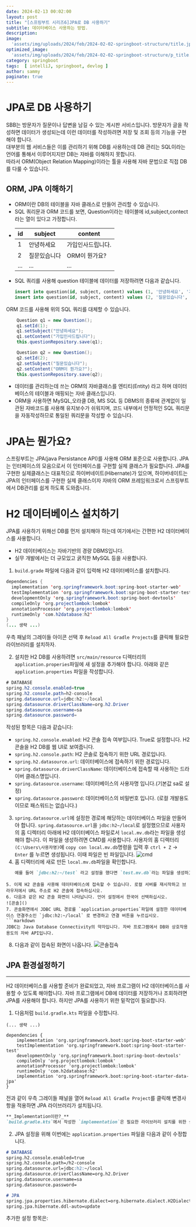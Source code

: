 ```yaml
---
date: 2024-02-13 00:02:00
layout: post
title: "[스프링부트 시리즈6]JPA로 DB 사용하기"
subtitle: 데이터베이스 사용하는 방법.
description: 
image: 
  'assets/img/uploads/2024/feb/2024-02-02-springboot-structure/title.jpg'
optimized_image:    
  'assets/img/uploads/2024/feb/2024-02-02-springboot-structure/p_title.jpg'
category: springboot
tags:  [ intelliJ, springboot, devlog ]
author: sammy
paginate: true
---
```


# JPA로 DB 사용하기
SBB는 방문자가 질문이나 답변을 남길 수 있는 게시판 서비스입니다. 방문자가 글을 작성하면 데이터가 생성되는데 이런 데이터를 작성하려면 저장 및 조회 등의 기능을 구현해야 합니다.  
대부분의 웹 서비스들은 이를 관리하기 위해 DB를 사용하는데 DB 관리는 SQL이라는 언어를 통해서 이루어지지만 DB는 자바를 이해하지 못합니다.  
따라서 ORM(Object Relation Mapping)이라는 툴을 사용해 자바 문법으로 직접 DB를 다룰 수 있습니다.

## ORM, JPA 이해하기
* ORM이란 DB의 테이블을 자바 클래스로 만들어 관리할 수 있습니다.
* SQL 쿼리문과 ORM 코드를 보면, Question이라는 테이블에 id,subject,contect라는 열이 있다고 가정합니다.
* id | subject | content
  ---|---|---
    1|안녕하세요|가입인사드립니다.
    2|질문있습니다|ORM이 뭔가요?
    ...|...|...
* SQL 쿼리를 사용해 question 테이블에 데이터를 저장하려면 다음과 같습니다.
  ```SQL
  insert into question(id, subject, content) values (1, '안녕하세요', '가입인사드립니다');
  insert into question(id, subject, content) values (2, '질문있습니다', 'ORM이 뭔가요?');
  ```
ORM 코드를 사용해 위의 SQL 쿼리를 대체할 수 있습니다.  
```java
    Question q1 = new Question();
    q1.setId(1);
    q1.setSubject("안녕하세요");
    q1.setContent("가입인사드립니다");
    this.questionRepository.save(q1);

    Question q2 = new Question();
    q2.setId(2);
    q2.setSubject("질문있습니다");
    q2.setContent("ORM이 뭔가요?");
    this.questionRepository.save(q2);
```
 * 데이터를 관리하는데 쓰는 ORM의 자바클래스를 엔티티(Entity) 라고 하며 데이터베이스의 테이블과 매핑되는 자바 클래스입니다.
 * ORM을 사용하면 MySQL,오라클 DB, MS SQL 등 DBMS의 종류에 관계없이 일관된 자바코드를 사용해 유지보수가 쉬워지며, 코드 내부에서 안정적인 SQL 쿼리문을 자동작성하므로 통일된 쿼리문을 작성할 수 있습니다.

# JPA는 뭔가요?
스프링부트는 JPA(java Persistance API)를 사용해 ORM 표준으로 사용합니다.
JPA는 인터페이스의 모음으로서 이 인터페이스를 구현할 실제 클래스가 필요합니다.
JPA를 구현한 실제클래스는 대표적으로 하이버네이트(Hibernate)가 있으며, 하이버네이트는 JPA의 인터페이스를 구현한 실제 클래스이자 자바의 ORM 프레임워크로서 스프링부트에서 DB관리를 쉽게 하도록 도와줍니다. 

# H2 데이터베이스 설치하기
JPA를 사용하기 위해선 DB를 먼저 설치해야 하는데 여기에서는 간편한 H2 데이터베이스를 사용합니다. 
* H2 데이터베이스는 자바기반의 경량 DBMS입니다.
* 실무 개발에서는 더 규모있고 굵직한 MySQL 등을 사용합니다.

1. `build.grade` 파일에 다음과 같이 입력해 H2 데이터베이스를 설치합니다.
```java
dependencies { 
  implementation 'org.springframework.boot:spring-boot-starter-web' 
  testImplementation 'org.springframework.boot:spring-boot-starter-test'
  developmentOnly 'org.springframework.boot:spring-boot-devtools' 
  compileOnly 'org.projectlombok:lombok' 
  annotationProcessor 'org.projectlombok:lombok'
  runtimeOnly 'com.h2database:h2'
}
(... 생략 ...)
```
우측 패널의 그레이들 아이콘 선택 후 `Reload All Gradle Projects`를 클릭해 필요한 라이브러리를 설치하자.

2. 설치한 H2 DB를 사용하려면 `src/main/resource` 디렉터리의 `application.properies`파일에 새 설정을 추가해야 합니다. 아래와 같은 `application.properties` 파일을 작성합니다.
```java
# DATABASE
spring.h2.console.enabled=true
spring.h2.console.path=h2-console
spring.datasource.url=jdbc:h2:~/local
spring.datasource.driverClassName=org.h2.Driver
spring.datasource.username=sa
spring.datasource.password=
```
작성된 항목은 다음과 같습니다:
* `spring.h2.console.enabled`: H2 콘솔 접속 여부입니다. True로 설정합니다. H2 콘솔을 H2 DB를 웹 UI로 보여줍니다.
* `spring.h2.console.path`: H2 콘솔로 접속하기 위한 URL 경로입니다.
* `spring.h2.datasource.url`: 데이터베이스에 접속하기 위한 경로입니다.
* `spring.datasource.driverClassName`: 데이터베이스에 접속할 때 사용하는 드라이버 클래스명입니다.
* `spring.datasource.username`: 데이터베이스의 사용자명 입니다.(기본값 sa로 설정)
* `spring.datasource.password`: 데이터베이스의 비밀번호 입니다. (로컬 개발용도이므로 패스워드는 없습니다.)

3. `spring.datasource.url`에 설정한 경로에 해당하는 데이터베이스 파일을 만들어야 합니다. `spring.datasource.url`을 `jdbc:h2~/local`로 설정했으므로 사용자의 홈 디렉터리 아래에 H2 데이터베이스 파일로서 `local.mv.db`라는 파일을 생성해야 합니다. 이 파일을 생성하려면 CMD를 사용합니다. 사용자의 홈 디렉터리`(C:\Users\사용자명)`에 `copy con local.mv.db`명령을 입력 후 `ctrl + Z` -> `Enter` 를 누르면 생성됩니다. 이때 파일은 빈 파일입니다.
![cmd]()
4. 홈 디렉터리에 새로 만든 `local.mv.db`파일을 확인합니다.
   ```markdown
   예를 들어 `jdbc:h2:~/test` 라고 설정을 했다면 `test.mv.db`라는 파일을 생성하고 `local.mv.db` 파일을 새로 만들 때 파일명 뒤에 `.txt` 확장자가 붙지 않도록 하십시오.
  ```
5. 이제 H2 콘솔을 사용해 데이터베이스에 접속할 수 있습니다. 로컬 서버를 재시작하고 브라우저에서 URL 주소로 H2 콘솔에 접속하십시오.
6. 다음과 같은 H2 콘솔 화면이 나타납니다. 언어 설정에서 한국어 선택하십시오.
![콘솔]()
7. 콘솔화면에서 JDBC URL 경로를 `application.properties`파일에 설정한 데이터베이스 연결주소인 `jdbc:h2:~/local` 로 변경하고 연결 버튼을 누르십시오.
```markdown
JDBC는 Java Database Connectivity의 약자입니다. 자바 프로그램에서 DB와 상호작용 용도의 자바 API입니다. 
```
8. 다음과 같이 접속된 화면이 나옵니다.
![콘솔접속]()

## JPA 환경설정하기
*****
H2 데이터베이스를 사용할 준비가 완료되었고, 자바 프로그램이 H2 데이터베이스를 사용할 수 있도록 해야합니다. 자바 프로그램에서 DB에 데이터를 저장하거나 조회하려면 JPA를 사용해야 합니다. 하지만 JPA를 사용하기 위한 밑작업이 필요합니다.

1. 다음처럼 `build.gradle.kts` 파일을 수정합니다.
```
(... 생략 ...)

dependencies { 
    implementation 'org.springframework.boot:spring-boot-starter-web' 
    testImplementation 'org.springframework.boot:spring-boot-starter-test' 
    developmentOnly 'org.springframework.boot:spring-boot-devtools' 
    compileOnly 'org.projectlombok:lombok' 
    annotationProcessor 'org.projectlombok:lombok' 
    runtimeOnly 'com.h2database:h2' 
    implementation 'org.springframework.boot:spring-boot-starter-data-jpa' 
}
```
전과 같이 우측 그레이들 패널을 열어 `Reload All Gradle Project`를 클릭해 변경사항을 적용하면 JPA 라이브러리가 설치됩니다.
```markdown
**_Implementation이란?_**
`build.gradle.kts`에서 작성한 `implementation`은 필요한 라이브러리 설치를 위한 설정으로서, 해당 라이브러리가 변경되어도 이 라이브러리와 관련된 모든 모듈을 컴파일하는 대신 변경된 부분 모듈만 컴파일하므로 프로젝트 리빌드 속도가 빠릅니다
```
2. JPA 설정을 위해 이번에는 `application.properties` 파일을 다음과 같이 수정합니다.
```markdown
# DATABASE 
spring.h2.console.enabled=true 
spring.h2.console.path=/h2-console 
spring.datasource.url=jdbc:h2:~/local 
spring.datasource.driverClassName=org.h2.Driver
spring.datasource.username=sa 
spring.datasource.password=

# JPA
spring.jpa.properties.hibernate.dialect=org.hibernate.dialect.H2Dialect
spring.jpa.hibernate.ddl-auto=update
```
추가한 설정 항목은:
 